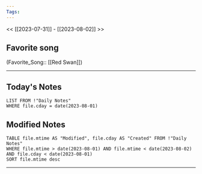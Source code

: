 ```yaml
---
Tags:
---
```

<< [[2023-07-31]] - [[2023-08-02]] >>
## Favorite song
(Favorite_Song:: [[Red Swan]])

___
## Today's Notes
```dataview
LIST FROM !"Daily Notes"
WHERE file.cday = date(2023-08-01)
```
## Modified Notes
```dataview
TABLE file.mtime AS "Modified", file.cday AS "Created" FROM !"Daily Notes" 
WHERE file.mtime > date(2023-08-01) AND file.mtime < date(2023-08-02) AND file.cday < date(2023-08-01)
SORT file.mtime desc
```
___

